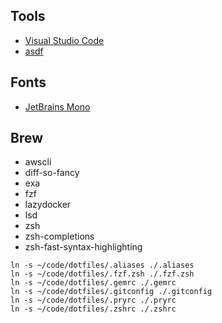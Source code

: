 Tools
-------
* [Visual Studio Code](https://code.visualstudio.com/)
* [asdf](https://asdf-vm.com/)

Fonts
-----
* [JetBrains Mono](https://www.jetbrains.com/lp/mono/)

Brew
----
* awscli
* diff-so-fancy
* exa
* fzf
* lazydocker
* lsd
* zsh
* zsh-completions
* zsh-fast-syntax-highlighting


```
ln -s ~/code/dotfiles/.aliases ./.aliases
ln -s ~/code/dotfiles/.fzf.zsh ./.fzf.zsh
ln -s ~/code/dotfiles/.gemrc ./.gemrc
ln -s ~/code/dotfiles/.gitconfig ./.gitconfig
ln -s ~/code/dotfiles/.pryrc ./.pryrc
ln -s ~/code/dotfiles/.zshrc ./.zshrc
```
